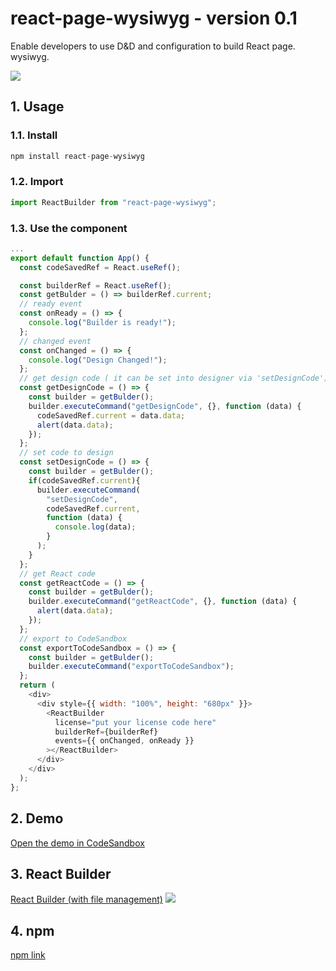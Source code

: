 # react-page-wysiwyg - version 0.1
Enable developers to use D&D and configuration to build React page. wysiwyg.

<img src="https://raw.githubusercontent.com/linb/react-page-wysiwyg/master/snapshot.png" >

## 1. Usage
### 1.1. Install
```javascript
npm install react-page-wysiwyg
```

### 1.2. Import
```javascript
import ReactBuilder from "react-page-wysiwyg";
```

### 1.3. Use the component
```javascript
...
export default function App() {
  const codeSavedRef = React.useRef();

  const builderRef = React.useRef();
  const getBulder = () => builderRef.current;
  // ready event
  const onReady = () => {
    console.log("Builder is ready!");
  };
  // changed event
  const onChanged = () => {
    console.log("Design Changed!");
  };
  // get design code ( it can be set into designer via 'setDesignCode')
  const getDesignCode = () => {
    const builder = getBulder();
    builder.executeCommand("getDesignCode", {}, function (data) {
      codeSavedRef.current = data.data;
      alert(data.data);
    });
  };
  // set code to design
  const setDesignCode = () => {
    const builder = getBulder();
    if(codeSavedRef.current){
      builder.executeCommand(
        "setDesignCode",
        codeSavedRef.current,
        function (data) {
          console.log(data);
        }
      );
    }
  };  
  // get React code
  const getReactCode = () => {
    const builder = getBulder();
    builder.executeCommand("getReactCode", {}, function (data) {
      alert(data.data);
    });
  };
  // export to CodeSandbox
  const exportToCodeSandbox = () => {
    const builder = getBulder();
    builder.executeCommand("exportToCodeSandbox");
  };
  return (
    <div>
      <div style={{ width: "100%", height: "680px" }}>
        <ReactBuilder
          license="put your license code here"
          builderRef={builderRef}
          events={{ onChanged, onReady }}
        ></ReactBuilder>
      </div>
    </div>
  );
};
```
## 2. Demo
[Open the demo in CodeSandbox](https://codesandbox.io/s/summer-wave-4vvl0 "react-page-wysiwyg demo")

## 3. React Builder
[React Builder (with file management)](https://crossui.com/ReactBuilder "react-builder online")
<img src="https://crossui.com/img/React-Builder-1.png">

## 4. npm
[npm link](https://www.npmjs.com/package/react-page-wysiwyg "react-page-wysiwyg NPM")
